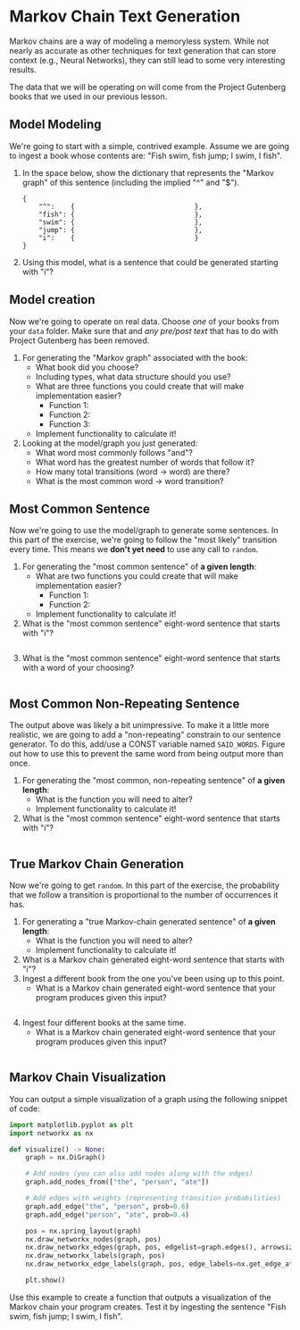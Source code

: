 # Markov Chain Text Generation

Markov chains are a way of modeling a memoryless system. While not nearly as
accurate as other techniques for text generation that can store context (e.g.,
Neural Networks), they can still lead to some very interesting results.

The data that we will be operating on will come from the Project Gutenberg books
that we used in our previous lesson.

## Model Modeling

We're going to start with a simple, contrived example. Assume we are going to
ingest a book whose contents are: "Fish swim, fish jump; I swim, I fish".

1. In the space below, show the dictionary that represents the "Markov graph"
   of this sentence (including the implied "^" and "$").
    ```
    {
        "^":    {                              },
        "fish": {                              },
        "swim": {                              },
        "jump": {                              },
        "i":    {                              }
    }
    ```
2. Using this model, what is a sentence that could be generated starting with "i"?

## Model creation

Now we're going to operate on real data. Choose _one_ of your books from your
`data` folder. Make sure that and _any pre/post text_ that has to do with
Project Gutenberg has been removed.

1. For generating the "Markov graph" associated with the book:
    - What book did you choose?
    - Including types, what data structure should you use?
    - What are three functions you could create that will make implementation easier?
        - Function 1:
        - Function 2:
        - Function 3:
    - Implement functionality to calculate it!
2. Looking at the model/graph you just generated:
    - What word most commonly follows "and"?
    - What word has the greatest number of words that follow it?
    - How many total transitions (word -> word) are there?
    - What is the most common word -> word transition?

## Most Common Sentence

Now we're going to use the model/graph to generate some sentences. In this part
of the exercise, we're going to follow the "most likely" transition every time.
This means we **don't yet need** to use any call to `random`.

1. For generating the "most common sentence" of **a given length**:
    - What are two functions you could create that will make implementation easier?
        - Function 1:
        - Function 2:
    - Implement functionality to calculate it!
2. What is the "most common sentence" eight-word sentence that starts with "i"?
    ```
    ```
3. What is the "most common sentence" eight-word sentence that starts with a word of your choosing?
    ```
    ```

## Most Common Non-Repeating Sentence

The output above was likely a bit unimpressive. To make it a little more
realistic, we are going to add a "non-repeating" constrain to our sentence
generator. To do this, add/use a CONST variable named `SAID_WORDS`. Figure out
how to use this to prevent the same word from being output more than once.

1. For generating the "most common, non-repeating sentence" of **a given length**:
    - What is the function you will need to alter?
    - Implement functionality to calculate it!
2. What is the "most common sentence" eight-word sentence that starts with "i"?
    ```
    ```

## True Markov Chain Generation

Now we're going to get `random`. In this part of the exercise, the probability
that we follow a transition is proportional to the number of occurrences it has.

1. For generating a "true Markov-chain generated sentence" of **a given length**:
    - What is the function you will need to alter?
    - Implement functionality to calculate it!
2. What is a Markov chain generated eight-word sentence that starts with "i"?
3. Ingest a different book from the one you've been using up to this point.
    - What is a Markov chain generated eight-word sentence that your program produces given this input?
        ```
        ```
4. Ingest four different books at the same time.
    - What is a Markov chain generated eight-word sentence that your program produces given this input?
        ```
        ```

## Markov Chain Visualization

You can output a simple visualization of a graph using the following snippet of
code:

```python
import matplotlib.pyplot as plt
import networkx as nx

def visualize() -> None:
    graph = nx.DiGraph()

    # Add nodes (you can also add nodes along with the edges)
    graph.add_nodes_from(["the", "person", "ate"])

    # Add edges with weights (representing transition probabilities)
    graph.add_edge("the", "person", prob=0.6)
    graph.add_edge("person", "ate", prob=0.4)

    pos = nx.spring_layout(graph)
    nx.draw_networkx_nodes(graph, pos)
    nx.draw_networkx_edges(graph, pos, edgelist=graph.edges(), arrowsize=30)
    nx.draw_networkx_labels(graph, pos)
    nx.draw_networkx_edge_labels(graph, pos, edge_labels=nx.get_edge_attributes(graph, "prob"))

    plt.show()
```

Use this example to create a function that outputs a visualization of the
Markov chain your program creates. Test it by ingesting the sentence "Fish swim,
fish jump; I swim, I fish".
